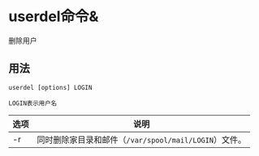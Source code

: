 # userdel命令&

删除用户

## 用法
```
userdel [options] LOGIN

LOGIN表示用户名
```

| 选项 | 说明                                                |
| ---- | --------------------------------------------------- |
| -r   | 同时删除家目录和邮件（`/var/spool/mail/LOGIN`）文件。 |
